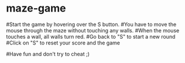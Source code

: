 # maze-game

#Start the game by hovering over the S button.
#You have to move the mouse through the maze without touching any walls.
#When the mouse touches a wall, all walls turn red. 
#Go back to "S" to start a new round
#Click on "S" to reset your score and the game

#Have fun and don't try to cheat ;)
